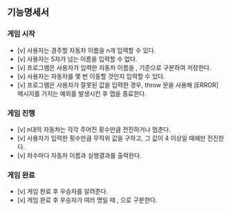 ## 기능명세서

### 게임 시작
- [v] 사용자는 경주할 자동차 이름을 n개 입력할 수 있다. 
- [v] 사용자는 5자가 넘는 이름을 입력할 수 없다.
- [v] 프로그램은 사용자가 입력한 자동차 이름을 , 기준으로 구분하여 저장한다.
- [v] 사용자는 자동차를 몇 번 이동할 것인지 입력할 수 있다.
- [v] 프로그램은 사용자가 잘못된 값을 입력한 경우, throw 문을 사용해 [ERROR] 메시지를 가지는 예외를 발생시킨 후 앱을 종료한다.

### 게임 진행
- [v] n대의 자동차는 각각 주어진 횟수만큼 전진하거나 멈춘다.
- [v] 사용자가 입력한 횟수만큼 무작위 값을 구하고, 그 값이 4 이상일 때에만 전진한다.
- [v] 차수마다 자동차 이름과 실행결과를 출력한다.

### 게임 완료
- [v] 게임 완료 후 우승자를 알려준다.
- [v] 게임 완료 후 우승자가 여러 명일 때 , 으로 구분한다.